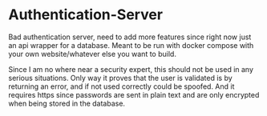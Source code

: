 # Authentication-Server
Bad authentication server, need to add more features since right now just an api wrapper for a database. Meant to be run with docker compose with your own website/whatever else you want to build.

Since I am no where near a security expert, this should not be used in any serious situations. Only way it proves that the user is validated is by returning an error, and if not used correctly could be spoofed. And it requires https since passwords are sent in plain text and are only encrypted when being stored in the database.

